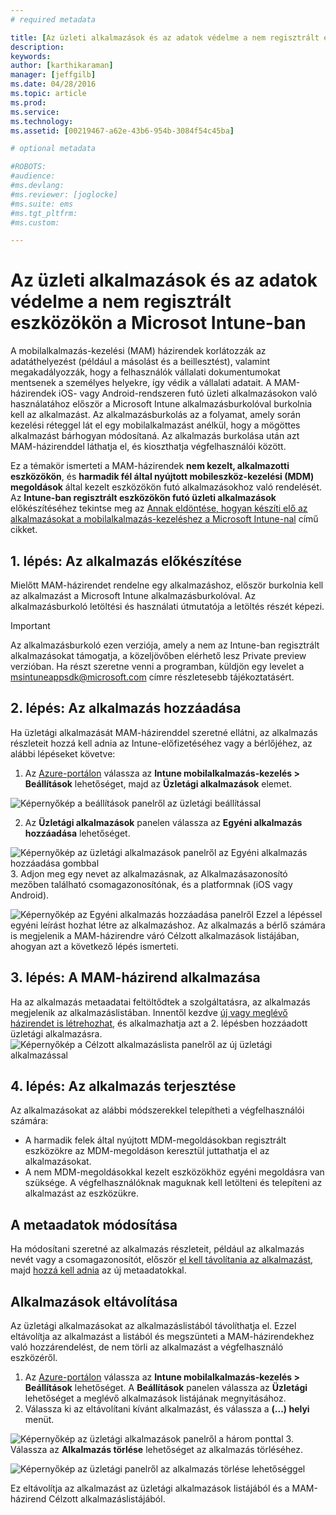 ```yaml
---
# required metadata

title: [Az üzleti alkalmazások és az adatok védelme a nem regisztrált eszközökön | Microsoft Intune]
description:
keywords:
author: [karthikaraman]
manager: [jeffgilb]
ms.date: 04/28/2016
ms.topic: article
ms.prod:
ms.service:
ms.technology:
ms.assetid: [00219467-a62e-43b6-954b-3084f54c45ba]

# optional metadata

#ROBOTS:
#audience:
#ms.devlang:
#ms.reviewer: [joglocke]
#ms.suite: ems
#ms.tgt_pltfrm:
#ms.custom:

---
```


# Az üzleti alkalmazások és az adatok védelme a nem regisztrált eszközökön a Microsot Intune-ban

A mobilalkalmazás-kezelési (MAM) házirendek korlátozzák az adatáthelyezést (például a másolást és a beillesztést), valamint megakadályozzák, hogy a felhasználók vállalati dokumentumokat mentsenek a személyes helyekre, így védik a vállalati adatait.   A MAM-házirendek iOS- vagy Android-rendszeren futó üzleti alkalmazásokon való használatához először a Microsoft Intune alkalmazásburkolóval burkolnia kell az alkalmazást.  Az alkalmazásburkolás az a folyamat, amely során kezelési réteggel lát el egy mobilalkalmazást anélkül, hogy a mögöttes alkalmazást bárhogyan módosítaná.  Az alkalmazás burkolása után azt MAM-házirenddel láthatja el, és kioszthatja végfelhasználói között.  

Ez a témakör ismerteti a MAM-házirendek **nem kezelt, alkalmazotti eszközökön**, és **harmadik fél által nyújtott mobileszköz-kezelési (MDM) megoldások** által kezelt eszközökön futó alkalmazásokhoz való rendelését.  Az **Intune-ban regisztrált eszközökön futó üzleti alkalmazások** előkészítéséhez tekintse meg az [Annak eldöntése, hogyan készíti elő az alkalmazásokat a mobilalkalmazás-kezeléshez a Microsoft Intune-nal](decide-how-to-prepare-apps-for-mobile-application-management-with-microsoft-intune.md) című cikket.
##  1. lépés: Az alkalmazás előkészítése
Mielőtt MAM-házirendet rendelne egy alkalmazáshoz, először burkolnia kell az alkalmazást a Microsoft Intune alkalmazásburkolóval.  Az alkalmazásburkoló letöltési és használati útmutatója a letöltés részét képezi.  
>[!IMPORTANT]  
>Az alkalmazásburkoló ezen verziója, amely a nem az Intune-ban regisztrált alkalmazásokat támogatja, a közeljövőben elérhető lesz Private preview verzióban. Ha részt szeretne venni a programban, küldjön egy levelet a msintuneappsdk@microsoft.com címre részletesebb tájékoztatásért.

## 2. lépés: Az alkalmazás hozzáadása

Ha üzletági alkalmazását MAM-házirenddel szeretné ellátni, az alkalmazás részleteit hozzá kell adnia az Intune-előfizetéséhez vagy a bérlőjéhez, az alábbi lépéseket követve:

1. Az [Azure-portálon](https://portal.azure.com/) válassza az **Intune mobilalkalmazás-kezelés > Beállítások** lehetőséget, majd az **Üzletági alkalmazások** elemet.

  ![Képernyőkép a beállítások panelről az üzletági beállítással](../media/mam-azure-portal-lob-on-settings.png)

2. Az **Üzletági alkalmazások** panelen válassza az **Egyéni alkalmazás hozzáadása** lehetőséget.

  ![Képernyőkép az üzletági alkalmazások panelről az Egyéni alkalmazás hozzáadása gombbal](../media/mam-azure-portal-add-lob-app-action.png)
3.  Adjon meg egy nevet az alkalmazásnak, az Alkalmazásazonosító mezőben található csomagazonosítónak, és a platformnak (iOS vagy Android).

  ![Képernyőkép az Egyéni alkalmazás hozzáadása panelről ](../media/mam-azure-portal-add-app-details.png) Ezzel a lépéssel egyéni leírást hozhat létre az alkalmazáshoz.  Az alkalmazás a bérlő számára is megjelenik a MAM-házirendre váró Célzott alkalmazások listájában, ahogyan azt a következő lépés ismerteti.

## 3. lépés: A MAM-házirend alkalmazása
Ha az alkalmazás metaadatai feltöltődtek a szolgáltatásra, az alkalmazás megjelenik az alkalmazáslistában.  Innentől kezdve [új vagy meglévő házirendet is létrehozhat](create-and-deploy-mobile-app-management-policies-with-microsoft-intune.md), és alkalmazhatja azt a 2. lépésben hozzáadott üzletági alkalmazásra.
  ![Képernyőkép a Célzott alkalmazáslista panelről az új üzletági alkalmazással](../media/mam-azure-portal-lob-on-targeted-app-list.png)
## 4. lépés: Az alkalmazás terjesztése
Az alkalmazásokat az alábbi módszerekkel telepítheti a végfelhasználói számára:
* A harmadik felek által nyújtott MDM-megoldásokban regisztrált eszközökre az MDM-megoldáson keresztül juttathatja el az alkalmazásokat.
* A nem MDM-megoldásokkal kezelt eszközökhöz egyéni megoldásra van szüksége. A végfelhasználóknak maguknak kell letölteni és telepíteni az alkalmazást az eszközükre.

## A metaadatok módosítása
Ha módosítani szeretné az alkalmazás részleteit, például az alkalmazás nevét vagy a csomagazonosítót, először [el kell távolítania az alkalmazást](#remove-apps), majd [hozzá kell adnia](#add-the-app) az új metaadatokkal.

##  Alkalmazások eltávolítása
Az üzletági alkalmazásokat az alkalmazáslistából távolíthatja el.  Ezzel eltávolítja az alkalmazást a listából és megszünteti a MAM-házirendekhez való hozzárendelést, de nem törli az alkalmazást a végfelhasználó eszközéről.  

1.  Az [Azure-portálon](https://portal.azure.com/) válassza az **Intune mobilalkalmazás-kezelés > Beállítások** lehetőséget.  A **Beállítások** panelen válassza az **Üzletági** lehetőséget a meglévő alkalmazások listájának megnyitásához.  
2.  Válassza ki az eltávolítani kívánt alkalmazást, és válassza a **(...) helyi** menüt.

  ![Képernyőkép az üzletági alkalmazások panelről a három ponttal](../media/mam-azure-portal-lob-context-menu.png)
3.  Válassza az **Alkalmazás törlése** lehetőséget az alkalmazás törléséhez.

  ![Képernyőkép az üzletági panelről az alkalmazás törlése lehetőséggel](../media/mam-azure-portal-delete-app.png)

  Ez eltávolítja az alkalmazást az üzletági alkalmazások listájából és a MAM-házirend Célzott alkalmazáslistájából.


<!--HONumber=Jun16_HO1-->


